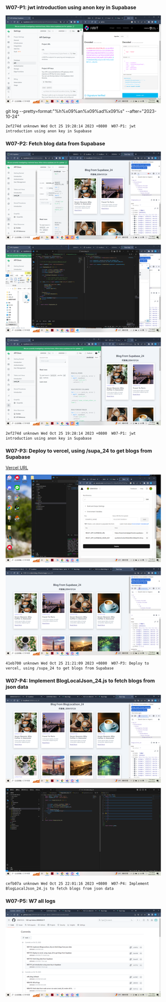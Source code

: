 ### W07-P1: jwt introduction using anon key in Supabase
 
![](w07-p1.png)
 

 git log --pretty=format:"%h%x09%an%x09%ad%x09%s" --after="2023-10-24"


 ```
 2ef274d unknown Wed Oct 25 19:28:14 2023 +0800  W07-P1: jwt introduction using anon key in Supabase
 ```

  ### W07-P2: Fetch blog data from Supabase
 
![](w07-p2-1.png)
 
![](w07-p2-2.png)
 
![](w07-p2-3.png)
 
 ```
 2ef274d unknown Wed Oct 25 19:28:14 2023 +0800  W07-P1: jwt introduction using anon key in Supabase
 ```


 ### W07-P3: Deploy to vercel, using /supa_24 to get blogs from Supabase
 
[Vercel URL](https://1121-2-n-client-blog-24.vercel.app/supa_24)
 
![](w07-p3-1.png)
 
![](w07-p3-2.png)


```
41eb700 unknown Wed Oct 25 21:21:09 2023 +0800  W07-P3: Deploy to vercel, using /supa_24 to get blogs from Supabase

```

 ### W07-P4: Implement BlogLocalJson_24.js to fetch blogs from json data
 
![](w07-p4-1.png)
 
![](w07-p4-2.png)
 ```
 cefb07a unknown Wed Oct 25 22:01:16 2023 +0800  W07-P4: Implement BlogLocalJson_24.js to fetch blogs from json data
 ```

### W07-P5: W7 all logs
 
![](w07-p5.png)

